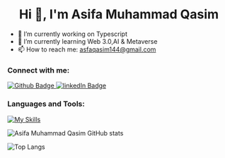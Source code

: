 <h1 align="center">Hi 👋, I'm Asifa Muhammad Qasim</h1>

- 🔭 I’m currently working on Typescript
- 🌱 I’m currently learning Web 3.0,AI & Metaverse 
- 📫 How to reach me: asfaqasim144@gmail.com
  
### Connect with me:
<div id="badges">
  <a href="[https://github.com/Asifa Muhammad Qasim](https://github.com/AsfaQasim?tab=repositories)">
    <img src="https://img.shields.io/badge/Github-white?style=for-the-badge&logo=Github&logoColor=black" alt="Github Badge"/>
  </a>
  <a href="https://www.linkedin.com/authwall?trk=bf&trkInfo=AQF2v1aqQ2vXEAAAAZILnA-wg_VXl4GRuYUgGY8ic07guWav-FQnpRaLMvR8EZfFPopYgNc2oDvQYfscOcNoAPOhzDhGt6uiZ8-WpbhrFqlMakOjT2awHkgg9CTURoR2DVNhk6o=&original_referer=&sessionRedirect=https%3A%2F%2Fwww.linkedin.com%2Fin%2Fasifa-muhammad-qasim-006120305%3Ftrk%3Dfeed-detail_main-feed-card_feed-actor-name">
    <img src="https://img.shields.io/badge/linkedIn-blue?style=for-the-badge&logo=linkedIn&logoColor=black" alt="linkedIn Badge"/>
  </a>
</div>

### Languages and Tools:
[![My Skills](https://skillicons.dev/icons?i=html,tailwind,js,ts,py,github,vscode,nodejs,git)](https://skillicons.dev)

![Asifa Muhammad Qasim GitHub stats](https://github-readme-stats.vercel.app/api?username=AsifaMuhammadQasim&show_icons=true&theme=dark)

![Top Langs](https://github-readme-stats.vercel.app/api/top-langs/?username=AsifaMuhammadQasim&theme=dark)
